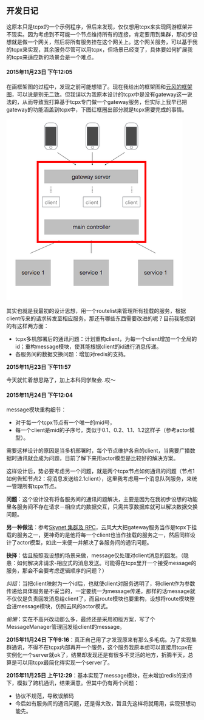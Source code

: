 开发日记
-----------
这原本只是tcpx的一个示例程序，但后来发现，仅仅想用tcpx来实现网游框架并不现实。因为考虑到不可能一个节点维持所有的连接，肯定要用到集群，那初步设想就是做一个网关，然后将所有服务挂在这个网关上。这个网关服务，可以基于我的tcpx来实现，其余服务尽管可以用tcpx，但场景已经变了，具体要如何扩展我的tcpx来适应新的场景会是一个难点。

#### 2015年11月23日 下午12:05
在画框架图的过程中，发现之前可能想错了。现在我给出的框架图和[云风的框架图](http://blog.codingnow.com/2011/11/dev_note_1.html)，可以说是别无二致。但我误以为我原本设计的tcpx中是没有gateway这一说法的，从而导致我打算基于tcpx专门做一个gateway服务，但实际上我早已把gateway的功能涵盖到tcpx中，下图红框圈出部分就是tcpx需要完成的事情。

![tcpx功能范围图](../images/growtree-original-design-2.png)

其实也就是我最初的设计思想，用一个routelist来管理所有挂载的服务，根据client传来的请求转发至相应服务。那还有哪些东西需要改进的呢？目前我能想到的有这样两方面：
- tcpx多机部署后的通讯问题：计划重构client，为每一个client增加一个全局的id；重构message模块，使其能根据client的id进行消息传递。
- 各服务间的数据交换问题：增加对redis的支持。

__2015年11月23日 下午11:57__

今天就忙着想思路了，加上本科同学聚会..哎～

#### 2015年11月24日 下午12:04
message模块重构细节：
- 对于每一个tcpx节点有一个唯一的mid号，
- 每一个client是mid的子序号，类似于0.1、0.2、1.1、1.2这样子（参考actor模型）。

需要这样设计的原因是当多机部署时，每个节点维护各自的client，当需要广播数据时通讯就会成为问题，目前了解下来用actor模型是比较好的解决方案。

这样设计后，势必要考虑另一个问题，就是两个tcpx节点如何通讯的问题（节点1如何告知节点2：将消息发送给2.1client），这里我考虑用一个消息队列服务，来统一管理所有tcpx节点。

__问题__：这个设计没有将各服务间的通讯问题解决，主要是因为在我初步设想的功能里各服务间不存在请求－相应式的数据交互，只需共享数据库就可以解决数据交换问题。

__另一种做法__：参考[Skynet 集群及 RPC](http://blog.codingnow.com/2012/08/skynet_harbor_rpc.html)，云风大大把gateway服务当作是tcpx下挂载的服务之一，更神奇的是他将每一个client也当作挂载的服务之一，然后同样设计了actor模型，如此一来便一并解决了各服务间的通讯问题。

__抉择__：估且按照我设想的场景来做，message仅处理对client消息的回发。（隐患：如何解决非请求-相应式的消息发送。可能得在tcpx里开一个接受message的服务，那会不会要考虑逻辑顺序的问题？）

_纠结_：当把client映射为一个id后，也就使client对服务透明了，将client作为参数传递给具体服务是不妥当的，一定要统一为message传递，那样的话message就不仅仅是负责回发消息给client了，而且route模块也要重构，设想将route模块整合进message模块，仿照云风的actor模式。

_偷懒_：实在不高兴改动那么多，最终还是采用初版方案，写了个MessageManager管理回发给client的message。

__2015年11月24日 下午9:16__：真正自己用了才发现原来有那么多毛病。为了实现集群通讯，不得不在tcpx内部再开一个服务，这个服务我原本想可以直接用tcpx在实例化一个server就ok了，结果却发现还是有很多不灵活的地方，折腾半天，总算是可以用tcpx最简化得实现一个server了。

__2015年11月25日 上午12:29__：基本实现了message模块，在未增加redis的支持下，模拟了跨机通讯，结果满意。但其中仍有两个问题：

- 协议不规范，导致误解码
- 今后如有服务间的通讯问题，还是得大改，暂且先这样将就用用，实现预想功能先。
